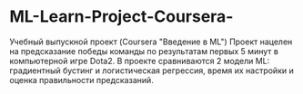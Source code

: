 # ML-Learn-Project-Coursera-
Учебный выпускной проект (Coursera "Введение в ML")
Проект нацелен на предсказание победы команды по результатам первых 5 минут в компьютерной игре Dota2.
В проекте сравниваются 2 модели ML: градиентный бустинг и логистическая регрессия, время их настройки и оценка правильности предсказаний.
